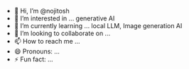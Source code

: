 - 👋 Hi, I’m @nojitosh
- 👀 I’m interested in ... generative AI
- 🌱 I’m currently learning ... local LLM, Image generation AI
- 💞️ I’m looking to collaborate on ...
- 📫 How to reach me ...
- 😄 Pronouns: ...
- ⚡ Fun fact: ...

<!---
nojitosh/nojitosh is a ✨ special ✨ repository because its `README.md` (this file) appears on your GitHub profile.
You can click the Preview link to take a look at your changes.
--->
